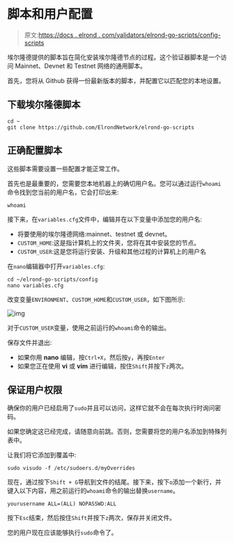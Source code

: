 # 脚本和用户配置

> 原文:[https://docs . elrond . com/validators/elrond-go-scripts/config-scripts](https://docs.elrond.com/validators/elrond-go-scripts/config-scripts)

 埃尔隆德提供的脚本旨在简化安装埃尔隆德节点的过程。这个验证器脚本是一个访问 Mainnet、Devnet 和 Testnet 网络的通用脚本。

首先，您将从 Github 获得一份最新版本的脚本，并配置它以匹配您的本地设置。

## **下载埃尔隆德脚本**

```
cd ~
git clone https://github.com/ElrondNetwork/elrond-go-scripts 
```

## **正确配置脚本**

这些脚本需要设置一些配置才能正常工作。

首先也是最重要的，您需要您本地机器上的确切用户名。您可以通过运行`whoami`命令找到您当前的用户名，它会打印出来:

```
whoami 
```

接下来，在`variables.cfg`文件中，编辑并在以下变量中添加您的用户名:

*   将要使用的埃尔隆德网络:mainnet、testnet 或 devnet。
*   `CUSTOM_HOME`:这是指计算机上的文件夹，您将在其中安装您的节点。
*   `CUSTOM_USER`:这是您将运行安装、升级和其他过程的计算机上的用户名

在`nano`编辑器中打开`variables.cfg`:

```
cd ~/elrond-go-scripts/config
nano variables.cfg 
```

改变变量`ENVIRONMENT`、`CUSTOM_HOME`和`CUSTOM_USER`，如下图所示:

![img](../Images/3c6205c6a448cb23ba3daa4fcb1cb853.png)

对于`CUSTOM_USER`变量，使用之前运行的`whoami`命令的输出。

保存文件并退出:

*   如果你用 **nano** 编辑，按`Ctrl+X`，然后按`y`，再按`Enter`
*   如果您正在使用 **vi** 或 **vim** 进行编辑，按住`Shift`并按下`z`两次。

## **保证用户权限**

确保你的用户已经启用了`sudo`并且可以访问，这样它就不会在每次执行时询问密码。

如果您确定这已经完成，请随意向前跳。否则，您需要将您的用户名添加到特殊列表中。

让我们将它添加到覆盖中:

```
sudo visudo -f /etc/sudoers.d/myOverrides 
```

现在，通过按下`Shift + G`导航到文件的结尾。接下来，按下`o`添加一个新行，并键入以下内容，用之前运行的`whoami`命令的输出替换`username`。

```
yourusername ALL=(ALL) NOPASSWD:ALL 
```

按下`Esc`结束，然后按住`Shift`并按下`z`两次，保存并关闭文件。

您的用户现在应该能够执行`sudo`命令了。